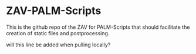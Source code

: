 # ZAV-PALM-Scripts

This is the github repo of the ZAV for PALM-Scripts that should facilitate the creation of static files and postprocessing.

will this line be added when pulling locally?
